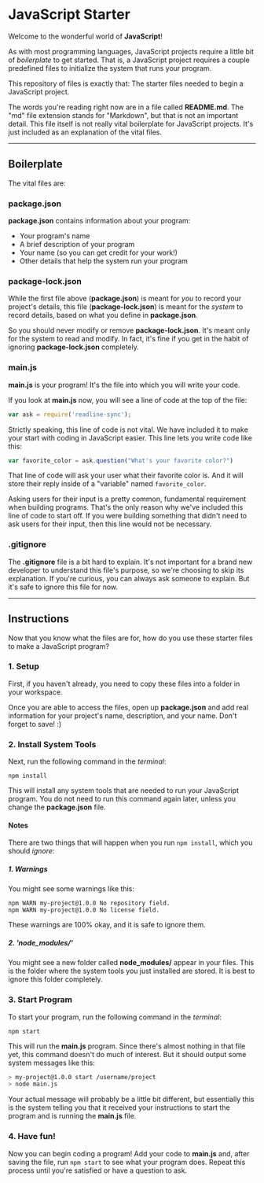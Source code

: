 JavaScript Starter
==================

Welcome to the wonderful world of **JavaScript**!

As with most programming languages, JavaScript projects require a little bit of *boilerplate* to get started. That is, a JavaScript project requires a couple predefined files to initialize the system that runs your program.

This repository of files is exactly that: The starter files needed to begin a JavaScript project.

The words you're reading right now are in a file called **README.md**. The "md" file extension stands for "Markdown", but that is not an important detail. This file itself is not really vital boilerplate for JavaScript projects. It's just included as an explanation of the vital files.

---

## Boilerplate

The vital files are:

### package.json

**package.json** contains information about your program:

- Your program's name
- A brief description of your program
- Your name (so you can get credit for your work!)
- Other details that help the system run your program

### package-lock.json

While the first file above (**package.json**) is meant for _you_ to record your project's details, this file (**package-lock.json**) is meant for the _system_ to record details, based on what you define in **package.json**.

So you should never modify or remove **package-lock.json**. It's meant only for the system to read and modify. In fact, it's fine if you get in the habit of ignoring **package-lock.json** completely.

### main.js

**main.js** is your program! It's the file into which you will write your code.

If you look at **main.js** now, you will see a line of code at the top of the file:

```js
var ask = require('readline-sync');
```

Strictly speaking, this line of code is not vital. We have included it to make your start with coding in JavaScript easier. This line lets you write code like this:

```js
var favorite_color = ask.question("What's your favorite color?")
```

That line of code will ask your user what their favorite color is. And it will store their reply inside of a "variable" named `favorite_color`.

Asking users for their input is a pretty common, fundamental requirement when building programs. That's the only reason why we've included this line of code to start off. If you were building something that didn't need to ask users for their input, then this line would not be necessary.

### .gitignore

The **.gitignore** file is a bit hard to explain. It's not important for a brand new developer to understand this file's purpose, so we're choosing to skip its explanation. If you're curious, you can always ask someone to explain. But it's safe to ignore this file for now.

---

## Instructions

Now that you know what the files are for, how do you use these starter files to make a JavaScript program?

### 1. Setup

First, if you haven't already, you need to copy these files into a folder in your workspace.

Once you are able to access the files, open up **package.json** and add real information for your project's name, description, and your name. Don't forget to save! :)

### 2. Install System Tools

Next, run the following command in the _terminal_:

```
npm install
```

This will install any system tools that are needed to run your JavaScript program. You do not need to run this command again later, unless you change the **package.json** file.

#### Notes

There are two things that will happen when you run `npm install`, which you should _ignore_:

##### 1. Warnings

You might see some warnings like this:

```
npm WARN my-project@1.0.0 No repository field.
npm WARN my-project@1.0.0 No license field.
```

These warnings are 100% okay, and it is safe to ignore them.

##### 2. 'node_modules/'

You might see a new folder called **node_modules/** appear in your files. This is the folder where the system tools you just installed are stored. It is best to ignore this folder completely.

### 3. Start Program

To start your program, run the following command in the _terminal_:

```
npm start
```

This will run the **main.js** program. Since there's almost nothing in that file yet, this command doesn't do much of interest. But it should output some system messages like this:

```bash
> my-project@1.0.0 start /username/project
> node main.js
```

Your actual message will probably be a little bit different, but essentially this is the system telling you that it received your instructions to start the program and is running the **main.js** file.

### 4. Have fun!

Now you can begin coding a program! Add your code to **main.js** and, after saving the file, run `npm start` to see what your program does. Repeat this process until you're satisfied or have a question to ask.